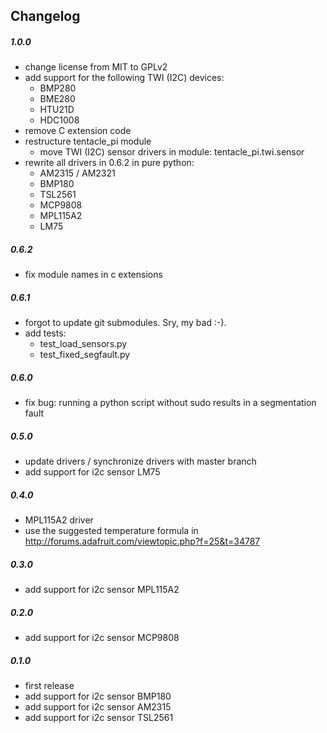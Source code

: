 ## Changelog

##### 1.0.0
 * change license from MIT to GPLv2
 * add support for the following TWI (I2C) devices:
   * BMP280
   * BME280
   * HTU21D
   * HDC1008
 * remove C extension code
 * restructure tentacle_pi module
   * move TWI (I2C) sensor drivers in module: tentacle_pi.twi.sensor
 * rewrite all drivers in 0.6.2 in pure python:
   * AM2315 / AM2321
   * BMP180
   * TSL2561
   * MCP9808
   * MPL115A2
   * LM75

##### 0.6.2
  * fix module names in c extensions

##### 0.6.1
  * forgot to update git submodules. Sry, my bad :-).
  * add tests:
    * test_load_sensors.py
    * test_fixed_segfault.py

##### 0.6.0
  * fix bug: running a python script without sudo results in a segmentation fault

##### 0.5.0
  * update drivers / synchronize drivers with master branch
  * add support for i2c sensor LM75

##### 0.4.0
  * MPL115A2 driver
   * use the suggested temperature formula in http://forums.adafruit.com/viewtopic.php?f=25&t=34787

##### 0.3.0
  * add support for i2c sensor MPL115A2

##### 0.2.0
  * add support for i2c sensor MCP9808

##### 0.1.0
  * first release
  * add support for i2c sensor BMP180
  * add support for i2c sensor AM2315
  * add support for i2c sensor TSL2561
